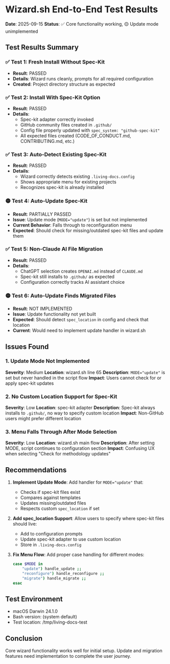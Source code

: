 # Wizard.sh End-to-End Test Results

**Date**: 2025-09-15
**Status**: ✅ Core functionality working, 🟡 Update mode unimplemented

## Test Results Summary

### ✅ Test 1: Fresh Install Without Spec-Kit
- **Result**: PASSED
- **Details**: Wizard runs cleanly, prompts for all required configuration
- **Created**: Project directory structure as expected

### ✅ Test 2: Install With Spec-Kit Option
- **Result**: PASSED
- **Details**:
  - Spec-kit adapter correctly invoked
  - GitHub community files created in `.github/`
  - Config file properly updated with `spec_system: "github-spec-kit"`
  - All expected files created (CODE_OF_CONDUCT.md, CONTRIBUTING.md, etc.)

### ✅ Test 3: Auto-Detect Existing Spec-Kit
- **Result**: PASSED
- **Details**:
  - Wizard correctly detects existing `.living-docs.config`
  - Shows appropriate menu for existing projects
  - Recognizes spec-kit is already installed

### 🟡 Test 4: Auto-Update Spec-Kit
- **Result**: PARTIALLY PASSED
- **Issue**: Update mode (`MODE="update"`) is set but not implemented
- **Current Behavior**: Falls through to reconfiguration menu
- **Expected**: Should check for missing/outdated spec-kit files and update them

### ✅ Test 5: Non-Claude AI File Migration
- **Result**: PASSED
- **Details**:
  - ChatGPT selection creates `OPENAI.md` instead of `CLAUDE.md`
  - Spec-kit still installs to `.github/` as expected
  - Configuration correctly tracks AI assistant choice

### 🟡 Test 6: Auto-Update Finds Migrated Files
- **Result**: NOT IMPLEMENTED
- **Issue**: Update functionality not yet built
- **Expected**: Should detect `spec_location` in config and check that location
- **Current**: Would need to implement update handler in wizard.sh

## Issues Found

### 1. Update Mode Not Implemented
**Severity**: Medium
**Location**: wizard.sh line 65
**Description**: `MODE="update"` is set but never handled in the script flow
**Impact**: Users cannot check for or apply spec-kit updates

### 2. No Custom Location Support for Spec-Kit
**Severity**: Low
**Location**: spec-kit adapter
**Description**: Spec-kit always installs to `.github/`, no way to specify custom location
**Impact**: Non-GitHub users might prefer different location

### 3. Menu Falls Through After Mode Selection
**Severity**: Low
**Location**: wizard.sh main flow
**Description**: After setting MODE, script continues to configuration section
**Impact**: Confusing UX when selecting "Check for methodology updates"

## Recommendations

1. **Implement Update Mode**: Add handler for `MODE="update"` that:
   - Checks if spec-kit files exist
   - Compares against templates
   - Updates missing/outdated files
   - Respects custom `spec_location` if set

2. **Add spec_location Support**: Allow users to specify where spec-kit files should live:
   - Add to configuration prompts
   - Update spec-kit adapter to use custom location
   - Store in `.living-docs.config`

3. **Fix Menu Flow**: Add proper case handling for different modes:
   ```bash
   case $MODE in
       "update") handle_update ;;
       "reconfigure") handle_reconfigure ;;
       "migrate") handle_migrate ;;
   esac
   ```

## Test Environment
- macOS Darwin 24.1.0
- Bash version: (system default)
- Test location: /tmp/living-docs-test

## Conclusion
Core wizard functionality works well for initial setup. Update and migration features need implementation to complete the user journey.